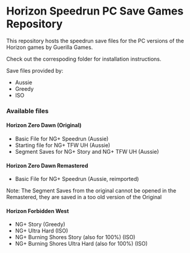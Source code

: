 # Horizon Speedrun PC Save Games Repository

This repository hosts the speedrun save files for the PC versions of the Horizon games by Guerilla Games.

Check out the correspoding folder for installation instructions.

Save files provided by:
- Aussie
- Greedy
- ISO

### Available files

#### Horizon Zero Dawn (Original)
- Basic File for NG+ Speedrun (Aussie)
- Starting file for NG+ TFW UH (Aussie)
- Segment Saves for NG+ Story and NG+ TFW UH (Aussie)

#### Horizon Zero Dawn Remastered
- Basic File for NG+ Speedrun (Aussie, reimported)

Note: The Segment Saves from the original cannot be opened in the Remastered, they are saved in a too old version of the Original

#### Horizon Forbidden West
- NG+ Story (Greedy)
- NG+ Ultra Hard (ISO)
- NG+ Burning Shores Story (also for 100%) (ISO)
- NG+ Burning Shores Ultra Hard (also for 100%) (ISO)
